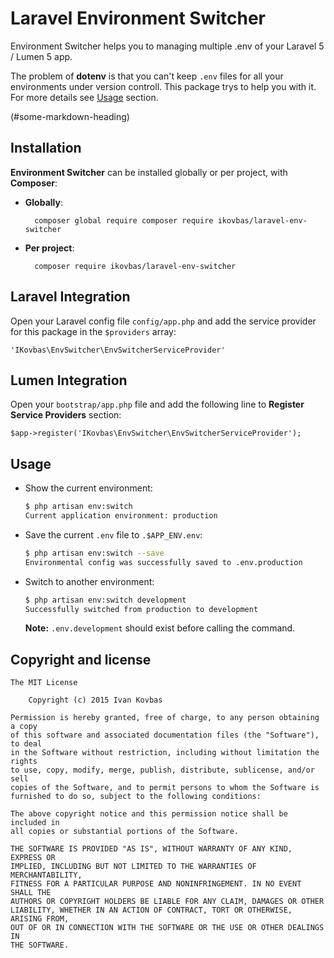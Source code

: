 # Laravel Environment Switcher

Environment Switcher helps you to managing multiple .env of your Laravel 5 / Lumen 5 app.

The problem of **dotenv** is that you can't keep `.env` files for all your environments under version controll.
This package trys to help you with it. For more details see [Usage](#usage-section) section.

(#some-markdown-heading)

## Installation

**Environment Switcher** can be installed globally or per project, with **Composer**:

* **Globally**:

        composer global require composer require ikovbas/laravel-env-switcher

* **Per project**:

        composer require ikovbas/laravel-env-switcher

## Laravel Integration

Open your Laravel config file `config/app.php` and add the service provider for this package in the `$providers` array:

    'IKovbas\EnvSwitcher\EnvSwitcherServiceProvider'

## Lumen Integration

Open your `bootstrap/app.php` file and add the following line to **Register Service Providers** section:

    $app->register('IKovbas\EnvSwitcher\EnvSwitcherServiceProvider');

## <a id="usage-section"></a>Usage

* Show the current environment:

  ```bash
  $ php artisan env:switch
  Current application environment: production
  ```

* Save the current `.env` file to `.$APP_ENV.env`:

  ```bash
  $ php artisan env:switch --save
  Environmental config was successfully saved to .env.production
  ```

* Switch to another environment:

  ```bash
  $ php artisan env:switch development
  Successfully switched from production to development
  ```
  **Note:** `.env.development` should exist before calling the command.

## Copyright and license

    The MIT License
    
        Copyright (c) 2015 Ivan Kovbas

    Permission is hereby granted, free of charge, to any person obtaining a copy
    of this software and associated documentation files (the "Software"), to deal
    in the Software without restriction, including without limitation the rights
    to use, copy, modify, merge, publish, distribute, sublicense, and/or sell
    copies of the Software, and to permit persons to whom the Software is
    furnished to do so, subject to the following conditions:

    The above copyright notice and this permission notice shall be included in
    all copies or substantial portions of the Software.

    THE SOFTWARE IS PROVIDED "AS IS", WITHOUT WARRANTY OF ANY KIND, EXPRESS OR
    IMPLIED, INCLUDING BUT NOT LIMITED TO THE WARRANTIES OF MERCHANTABILITY,
    FITNESS FOR A PARTICULAR PURPOSE AND NONINFRINGEMENT. IN NO EVENT SHALL THE
    AUTHORS OR COPYRIGHT HOLDERS BE LIABLE FOR ANY CLAIM, DAMAGES OR OTHER
    LIABILITY, WHETHER IN AN ACTION OF CONTRACT, TORT OR OTHERWISE, ARISING FROM,
    OUT OF OR IN CONNECTION WITH THE SOFTWARE OR THE USE OR OTHER DEALINGS IN
    THE SOFTWARE.